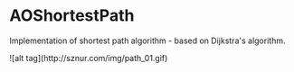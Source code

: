 AOShortestPath
==============

Implementation of shortest path algorithm - based on Dijkstra's algorithm.


<div style="float:left;margin:0 10px 10px 0" markdown="1">
    ![alt tag](http://sznur.com/img/path_01.gif)
</div>
